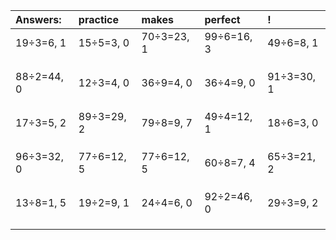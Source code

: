 | Answers: | practice | makes | perfect | ! |
| :--- | :--- | :--- | :--- | :--- |
| 19÷3=6, 1 | 15÷5=3, 0 | 70÷3=23, 1 | 99÷6=16, 3 | 49÷6=8, 1 | 
|   |   |   |   |   | 
|   |   |   |   |   | 
|   |   |   |   |   | 
| 88÷2=44, 0 | 12÷3=4, 0 | 36÷9=4, 0 | 36÷4=9, 0 | 91÷3=30, 1 | 
|   |   |   |   |   | 
|   |   |   |   |   | 
|   |   |   |   |   | 
| 17÷3=5, 2 | 89÷3=29, 2 | 79÷8=9, 7 | 49÷4=12, 1 | 18÷6=3, 0 | 
|   |   |   |   |   | 
|   |   |   |   |   | 
|   |   |   |   |   | 
| 96÷3=32, 0 | 77÷6=12, 5 | 77÷6=12, 5 | 60÷8=7, 4 | 65÷3=21, 2 | 
|   |   |   |   |   | 
|   |   |   |   |   | 
|   |   |   |   |   | 
| 13÷8=1, 5 | 19÷2=9, 1 | 24÷4=6, 0 | 92÷2=46, 0 | 29÷3=9, 2 | 
|   |   |   |   |   | 
|   |   |   |   |   | 
|   |   |   |   |   | 
